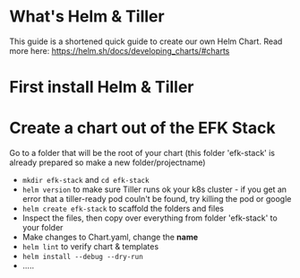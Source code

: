 # What's Helm & Tiller

This guide is a shortened quick guide to create our own Helm Chart.
Read more here: https://helm.sh/docs/developing_charts/#charts

# First install Helm & Tiller

# Create a chart out of the EFK Stack

Go to a folder that will be the root of your chart (this folder 'efk-stack' is already prepared so make a new folder/projectname)
* `mkdir efk-stack` and `cd efk-stack` 
* `helm version` to make sure Tiller runs ok your k8s cluster - if you get an error that a tiller-ready pod couln't be found, try killing the pod or google
* `helm create efk-stack` to scaffold the folders and files
* Inspect the files, then copy over everything from folder 'efk-stack' to your folder
* Make changes to Chart.yaml, change the **name**
* `helm lint` to verify chart & templates
* `helm install --debug --dry-run` 
* .....